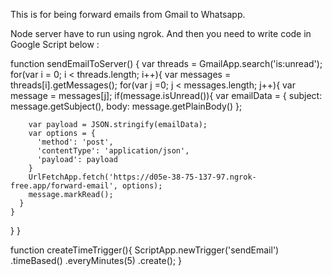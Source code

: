 This is for being forward emails from Gmail to Whatsapp.


Node server have to run using ngrok.
And then you need to write code in Google Script below :

function sendEmailToServer() {
  var threads = GmailApp.search('is:unread');
  for(var i = 0; i < threads.length; i++){
    var messages = threads[i].getMessages();
    for(var j =0; j < messages.length; j++){
      var message = messages[j];
      if(message.isUnread()){
        var emailData = {
          subject: message.getSubject(),
          body:  message.getPlainBody()
        };

        var payload = JSON.stringify(emailData);
        var options = {
          'method': 'post',
          'contentType': 'application/json',
          'payload': payload
        }
        UrlFetchApp.fetch('https://d05e-38-75-137-97.ngrok-free.app/forward-email', options);
        message.markRead();
      }
    }
  }
}


function createTimeTrigger(){
  ScriptApp.newTrigger('sendEmail')
          .timeBased()
          .everyMinutes(5)
          .create();
}


